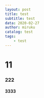 ```yaml
---
layout: post
title: test
subtitle: test
data: 2020-02-27
author: miruku
catalog: test
tags:
    - test
---
```


# 11
### 222
#### 3333
